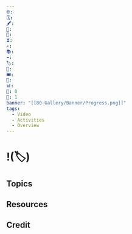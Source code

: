 ```yaml
---
🌐:
🗓️:
🖋️:
🛫:
🏁:
⏳:
✍️:
📚:
⬅️:
🏷️:
🎫:
🎟️:
🔖:
📊: 
🏹: 0
🎯: 1
banner: "[[80-Gallery/Banner/Progress.png]]"
tags:
  - Video
  - Activities
  - Overview
---
```


# !(🏷️)


## Topics

## Resources

## Credit